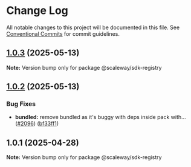 # Change Log

All notable changes to this project will be documented in this file.
See [Conventional Commits](https://conventionalcommits.org) for commit guidelines.

## [1.0.3](https://github.com/scaleway/scaleway-sdk-js/compare/@scaleway/sdk-registry@1.0.2...@scaleway/sdk-registry@1.0.3) (2025-05-13)

**Note:** Version bump only for package @scaleway/sdk-registry

## [1.0.2](https://github.com/scaleway/scaleway-sdk-js/compare/@scaleway/sdk-registry@1.0.1...@scaleway/sdk-registry@1.0.2) (2025-05-13)

### Bug Fixes

- **bundled:** remove bundled as it's buggy with deps inside pack with… ([#2096](https://github.com/scaleway/scaleway-sdk-js/issues/2096)) ([bf33ff1](https://github.com/scaleway/scaleway-sdk-js/commit/bf33ff1f9cdd951add94817dac27239c86ef5437))

## 1.0.1 (2025-04-28)

**Note:** Version bump only for package @scaleway/sdk-registry
